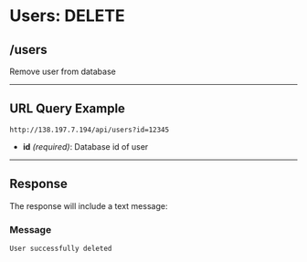 # Users: DELETE

## /users

Remove user from database

---

## URL Query Example

```
http://138.197.7.194/api/users?id=12345
```

- **id** *(required)*: Database id of user

---

## Response

The response will include a text message: 


### Message

```
User successfully deleted
```
